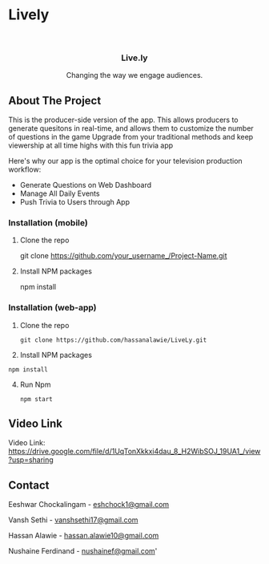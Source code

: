 # Lively

<br />
<p align="center">
  <a href="https://github.com/othneildrew/Best-README-Template%22%3E
    <img src="assets/logo.png" alt="Logo" width="80" height="80">
  </a>

  <h3 align="center">Live.ly</h3>

  <p align="center">
    Changing the way we engage audiences.
</p>

## About The Project
This is the producer-side version of the app. 
This allows producers to generate quesitons in real-time, and allows them to customize the number of questions in the game
Upgrade from your traditional methods and keep viewership at all time highs with this fun trivia app

Here's why our app is the optimal choice for your television production workflow:
* Generate Questions on Web Dashboard
* Manage All Daily Events 
* Push Trivia to Users through App

### Installation (mobile)

1. Clone the repo
   
   git clone https://github.com/your_username_/Project-Name.git
   

3. Install NPM packages
   
   npm install
   



### Installation (web-app)

1. Clone the repo
   
   ```git clone https://github.com/hassanalawie/LiveLy.git```
   

3. Install NPM packages
   
  ```
  npm install
  ```
   

4. Run Npm 
   
   ```npm start```
   


## Video Link

Video Link: https://drive.google.com/file/d/1UqTonXkkxi4dau_8_H2WibSOJ_19UA1_/view?usp=sharing


## Contact
Eeshwar Chockalingam - eshchock1@gmail.com

Vansh Sethi - vanshsethi17@gmail.com

Hassan Alawie - hassan.alawie10@gmail.com

Nushaine Ferdinand - nushainef@gmail.com'
